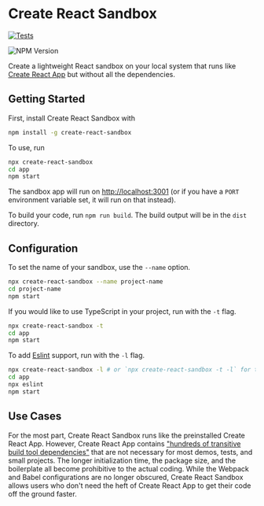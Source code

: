 # Create React Sandbox

[![Tests](https://github.com/b-x-wu/create-react-sandbox/actions/workflows/test-workflow.yml/badge.svg)](https://github.com/b-x-wu/create-react-sandbox/actions/workflows/test-workflow.yml)

![NPM Version](https://img.shields.io/npm/v/create-react-sandbox)

Create a lightweight React sandbox on your local system that runs like [Create React App](https://github.com/facebook/create-react-app) but without all the dependencies.

## Getting Started

First, install Create React Sandbox with

```bash
npm install -g create-react-sandbox
```

To use, run

```bash
npx create-react-sandbox
cd app
npm start
```

The sandbox app will run on [http://localhost:3001](http://localhost:3001) (or if you have a `PORT` environment variable set, it will run on that instead).

To build your code, run `npm run build`. The build output will be in the `dist` directory.

## Configuration

To set the name of your sandbox, use the `--name` option.

```bash
npx create-react-sandbox --name project-name
cd project-name
npm start
```

If you would like to use TypeScript in your project, run with the `-t` flag.

```bash
npx create-react-sandbox -t
cd app
npm start
```

To add [Eslint](https://eslint.org) support, run with the `-l` flag.

```bash
npx create-react-sandbox -l # or `npx create-react-sandbox -t -l` for ts and eslint support
cd app
npx eslint
npm start
```

## Use Cases

For the most part, Create React Sandbox runs like the preinstalled Create React App. However, Create React App contains ["hundreds of transitive build tool dependencies"](https://github.com/facebook/create-react-app#popular-alternatives) that are not necessary for most demos, tests, and small projects. The longer initialization time, the package size, and the boilerplate all become prohibitive to the actual coding. While the Webpack and Babel configurations are no longer obscured, Create React Sandbox allows users who don't need the heft of Create React App to get their code off the ground faster.
